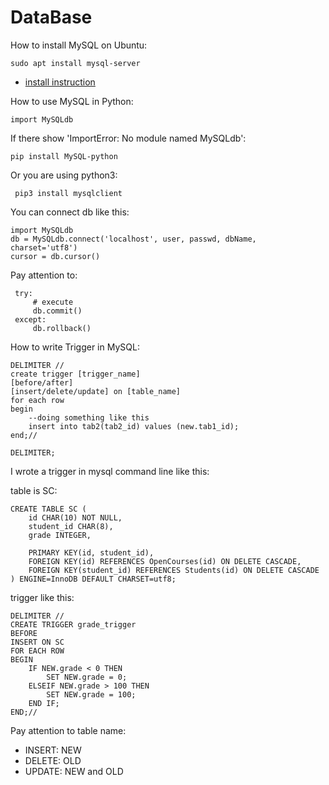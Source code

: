 DataBase
============

How to install MySQL on Ubuntu:

    sudo apt install mysql-server

* [install instruction](https://help.ubuntu.com/lts/serverguide/mysql.html)

How to use MySQL in Python:

    import MySQLdb

If there show 'ImportError: No module named MySQLdb':

    pip install MySQL-python

Or you are using python3:

     pip3 install mysqlclient

You can connect db like this:

    import MySQLdb
    db = MySQLdb.connect('localhost', user, passwd, dbName, charset='utf8')
    cursor = db.cursor()

Pay attention to:

     try:
         # execute
         db.commit()
     except:
         db.rollback()

How to write Trigger in MySQL:

    DELIMITER //
    create trigger [trigger_name]
    [before/after]
    [insert/delete/update] on [table_name]
    for each row
    begin
        --doing something like this
        insert into tab2(tab2_id) values (new.tab1_id);
    end;//

    DELIMITER;

I wrote a trigger in mysql command line like this:

table is SC:

    CREATE TABLE SC (
        id CHAR(10) NOT NULL,
        student_id CHAR(8),
        grade INTEGER,

        PRIMARY KEY(id, student_id),
        FOREIGN KEY(id) REFERENCES OpenCourses(id) ON DELETE CASCADE,
        FOREIGN KEY(student_id) REFERENCES Students(id) ON DELETE CASCADE
    ) ENGINE=InnoDB DEFAULT CHARSET=utf8;

trigger like this:

    DELIMITER //
    CREATE TRIGGER grade_trigger
    BEFORE
    INSERT ON SC
    FOR EACH ROW
    BEGIN
        IF NEW.grade < 0 THEN
            SET NEW.grade = 0;
        ELSEIF NEW.grade > 100 THEN
            SET NEW.grade = 100;
        END IF;
    END;//

Pay attention to table name:

* INSERT: NEW
* DELETE: OLD
* UPDATE: NEW and OLD
